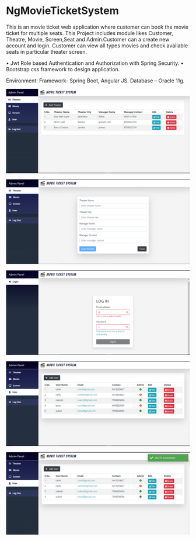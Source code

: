 # NgMovieTicketSystem
This is an movie ticket web application where customer can book the movie ticket for multiple seats. This Project includes module likes Customer, Theatre, Movie, Screen,Seat and Admin.Customer can a create new account and login. Customer can view all types movies and check available seats in particular theater screen.

• Jwt Role based Authentication and Authorization with Spring Security. 
• Bootstrap css framework to design application.

Environment: Framework- Spring Boot, Angular JS. Database – Oracle 11g.  


![alt first](https://github.com/BarboolRahhi/ng_movie_ticket_system/blob/master/1.PNG)

![alt first](https://github.com/BarboolRahhi/ng_movie_ticket_system/blob/master/2.PNG)

![alt first](https://github.com/BarboolRahhi/ng_movie_ticket_system/blob/master/3.PNG)

![alt first](https://github.com/BarboolRahhi/ng_movie_ticket_system/blob/master/4.PNG)

![alt first](https://github.com/BarboolRahhi/ng_movie_ticket_system/blob/master/5.PNG)

